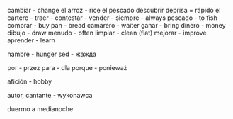 cambiar - change
el arroz - rice
el pescado
descubrir
deprisa = rápido
el cartero - 
traer - 
contestar - 
vender - 
siempre - always
pescado - to fish
comprar - buy
pan - bread
camarero - waiter
ganar - bring
dinero - money
dibujo - draw
menudo - often
limpiar - clean (flat)
mejorar - improve
aprender - learn

hambre - hunger
sed - жажда

por - przez
para - dla 
porque - ponieważ

afición - hobby

autor, cantante - wykonawca

duermo a medianoche
